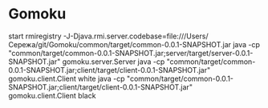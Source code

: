 # Gomoku
start rmiregistry -J-Djava.rmi.server.codebase=file:///Users/Сережа/git/Gomoku/common/target/common-0.0.1-SNAPSHOT.jar
java -cp "common/target/common-0.0.1-SNAPSHOT.jar;server/target/server-0.0.1-SNAPSHOT.jar" gomoku.server.Server
java -cp "common/target/common-0.0.1-SNAPSHOT.jar;client/target/client-0.0.1-SNAPSHOT.jar" gomoku.client.Client white
java -cp "common/target/common-0.0.1-SNAPSHOT.jar;client/target/client-0.0.1-SNAPSHOT.jar" gomoku.client.Client black